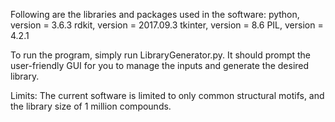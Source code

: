 Following are the libraries and packages used in the software:
python, version = 3.6.3
rdkit, version = 2017.09.3
tkinter, version = 8.6
PIL, version = 4.2.1

To run the program, simply run LibraryGenerator.py. 
It should prompt the user-friendly GUI for you to manage the inputs and 
generate the desired library. 

Limits:
The current software is limited to only common structural motifs, and
the library size of 1 million compounds. 